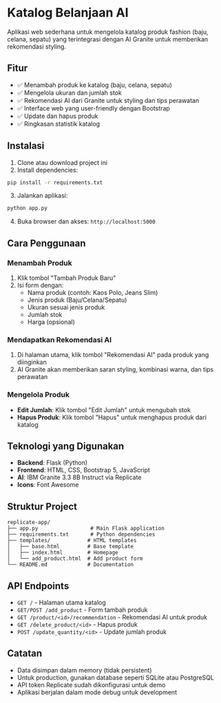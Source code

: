 # Katalog Belanjaan AI

Aplikasi web sederhana untuk mengelola katalog produk fashion (baju, celana, sepatu) yang terintegrasi dengan AI Granite untuk memberikan rekomendasi styling.

## Fitur

- ✅ Menambah produk ke katalog (baju, celana, sepatu)
- ✅ Mengelola ukuran dan jumlah stok
- ✅ Rekomendasi AI dari Granite untuk styling dan tips perawatan
- ✅ Interface web yang user-friendly dengan Bootstrap
- ✅ Update dan hapus produk
- ✅ Ringkasan statistik katalog

## Instalasi

1. Clone atau download project ini
2. Install dependencies:

```bash
pip install -r requirements.txt
```

3. Jalankan aplikasi:

```bash
python app.py
```

4. Buka browser dan akses: `http://localhost:5000`

## Cara Penggunaan

### Menambah Produk

1. Klik tombol "Tambah Produk Baru"
2. Isi form dengan:
   - Nama produk (contoh: Kaos Polo, Jeans Slim)
   - Jenis produk (Baju/Celana/Sepatu)
   - Ukuran sesuai jenis produk
   - Jumlah stok
   - Harga (opsional)

### Mendapatkan Rekomendasi AI

1. Di halaman utama, klik tombol "Rekomendasi AI" pada produk yang diinginkan
2. AI Granite akan memberikan saran styling, kombinasi warna, dan tips perawatan

### Mengelola Produk

- **Edit Jumlah**: Klik tombol "Edit Jumlah" untuk mengubah stok
- **Hapus Produk**: Klik tombol "Hapus" untuk menghapus produk dari katalog

## Teknologi yang Digunakan

- **Backend**: Flask (Python)
- **Frontend**: HTML, CSS, Bootstrap 5, JavaScript
- **AI**: IBM Granite 3.3 8B Instruct via Replicate
- **Icons**: Font Awesome

## Struktur Project

```
replicate-app/
├── app.py                 # Main Flask application
├── requirements.txt       # Python dependencies
├── templates/            # HTML templates
│   ├── base.html         # Base template
│   ├── index.html        # Homepage
│   └── add_product.html  # Add product form
└── README.md             # Documentation
```

## API Endpoints

- `GET /` - Halaman utama katalog
- `GET/POST /add_product` - Form tambah produk
- `GET /product/<id>/recommendation` - Rekomendasi AI untuk produk
- `GET /delete_product/<id>` - Hapus produk
- `POST /update_quantity/<id>` - Update jumlah produk

## Catatan

- Data disimpan dalam memory (tidak persistent)
- Untuk production, gunakan database seperti SQLite atau PostgreSQL
- API token Replicate sudah dikonfigurasi untuk demo
- Aplikasi berjalan dalam mode debug untuk development
